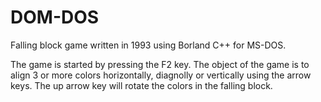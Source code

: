 # DOM-DOS
Falling block game written in 1993 using Borland C++ for MS-DOS.

The game is started by pressing the F2 key. The object of the game is to align 3 or more colors horizontally, diagnolly or vertically using the arrow keys. The up arrow key will rotate the colors in the falling block. 
